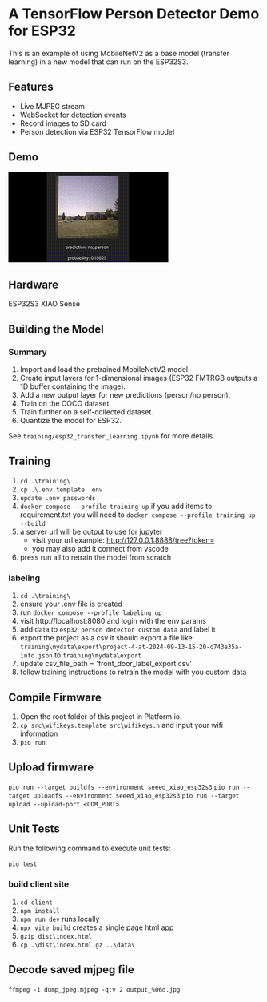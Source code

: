 # A TensorFlow Person Detector Demo for ESP32

This is an example of using MobileNetV2 as a base model (transfer learning) in a new model that can run on the ESP32S3.

## Features

- Live MJPEG stream
- WebSocket for detection events
- Record images to SD card
- Person detection via ESP32 TensorFlow model

## Demo

![Person Detector Demo](demo_files/person_detector_demo.gif)

## Hardware

ESP32S3 XIAO Sense

## Building the Model

### Summary

1. Import and load the pretrained MobileNetV2 model.
2. Create input layers for 1-dimensional images (ESP32 FMTRGB outputs a 1D buffer containing the image).
3. Add a new output layer for new predictions (person/no person).
4. Train on the COCO dataset.
5. Train further on a self-collected dataset.
6. Quantize the model for ESP32.

See `training/esp32_transfer_learning.ipynb` for more details.
## Training
 1. `cd .\training\`
 2. `cp .\.env.template .env`
 3. `update .env passwords `
 4. `docker compose --profile training up`
 if you add items to requirement.txt you will need to ``docker compose --profile training up --build``
 5. a server url will be output to use for jupyter
    + visit your url example: http://127.0.0.1:8888/tree?token=<token> 
    + you may also add it connect from vscode  
 6. press run all to retrain the model from scratch
### labeling
 1. `cd .\training\`
 2. ensure your .env file is created
 3. run `docker compose --profile labeling up`
 4. visit http://localhost:8080 and login with the env params
 5. add data to `esp32 person detector custom data` and label it
 6. export the project as a csv it should export a file like `training\mydata\export\project-4-at-2024-09-13-15-20-c743e35a-info.json`
 to `training\mydata\export`
 7. update csv_file_path = 'front_door_label_export.csv'
 8. follow training instructions to retrain the model with you custom data

## Compile Firmware

1. Open the root folder of this project in Platform.io.
2. `cp src\wifikeys.template src\wifikeys.h` and input your wifi information
3. `pio run`

## Upload firmware
`pio run --target buildfs --environment seeed_xiao_esp32s3`
`pio run --target uploadfs --environment seeed_xiao_esp32s3`
`pio run --target upload --upload-port <COM_PORT>`
## Unit Tests

Run the following command to execute unit tests:

```sh
pio test
```
### build client site
1. `cd client`
2. `npm install`
3. `npm run dev` runs locally
4. `npx vite build` creates a single page html app
5. `gzip dist\index.html`
6.  `cp .\dist\index.html.gz ..\data\`

## Decode saved mjpeg file
`ffmpeg -i dump_jpeg.mjpeg -q:v 2 output_%06d.jpg`